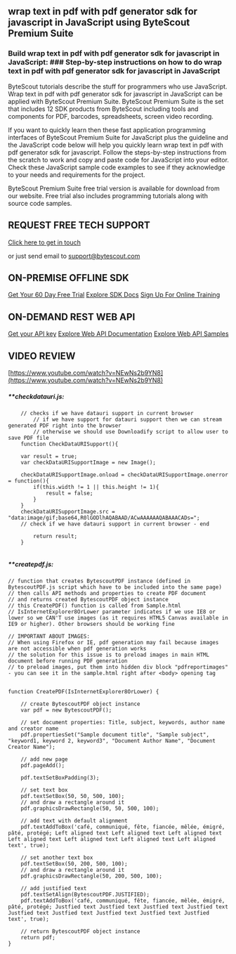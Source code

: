## wrap text in pdf with pdf generator sdk for javascript in JavaScript using ByteScout Premium Suite

### Build wrap text in pdf with pdf generator sdk for javascript in JavaScript: ### Step-by-step instructions on how to do wrap text in pdf with pdf generator sdk for javascript in JavaScript

ByteScout tutorials describe the stuff for programmers who use JavaScript. Wrap text in pdf with pdf generator sdk for javascript in JavaScript can be applied with ByteScout Premium Suite. ByteScout Premium Suite is the set that includes 12 SDK products from ByteScout including tools and components for PDF, barcodes, spreadsheets, screen video recording.

If you want to quickly learn then these fast application programming interfaces of ByteScout Premium Suite for JavaScript plus the guideline and the JavaScript code below will help you quickly learn wrap text in pdf with pdf generator sdk for javascript. Follow the steps-by-step instructions from the scratch to work and copy and paste code for JavaScript into your editor. Check these JavaScript sample code examples to see if they acknowledge to your needs and requirements for the project.

ByteScout Premium Suite free trial version is available for download from our website. Free trial also includes programming tutorials along with source code samples.

## REQUEST FREE TECH SUPPORT

[Click here to get in touch](https://bytescout.zendesk.com/hc/en-us/requests/new?subject=ByteScout%20Premium%20Suite%20Question)

or just send email to [support@bytescout.com](mailto:support@bytescout.com?subject=ByteScout%20Premium%20Suite%20Question) 

## ON-PREMISE OFFLINE SDK 

[Get Your 60 Day Free Trial](https://bytescout.com/download/web-installer?utm_source=github-readme)
[Explore SDK Docs](https://bytescout.com/documentation/index.html?utm_source=github-readme)
[Sign Up For Online Training](https://academy.bytescout.com/)


## ON-DEMAND REST WEB API

[Get your API key](https://pdf.co/documentation/api?utm_source=github-readme)
[Explore Web API Documentation](https://pdf.co/documentation/api?utm_source=github-readme)
[Explore Web API Samples](https://github.com/bytescout/ByteScout-SDK-SourceCode/tree/master/PDF.co%20Web%20API)

## VIDEO REVIEW

[https://www.youtube.com/watch?v=NEwNs2b9YN8](https://www.youtube.com/watch?v=NEwNs2b9YN8)




<!-- code block begin -->

##### ****checkdatauri.js:**
    
```
	// checks if we have datauri support in current browser
        // if we have support for datauri support then we can stream generated PDF right into the browser
        // otherwise we should use Downloadify script to allow user to save PDF file
	function CheckDataURISupport(){

	var result = true;
	var checkDataURISupportImage = new Image();

	checkDataURISupportImage.onload = checkDataURISupportImage.onerror = function(){
		if(this.width != 1 || this.height != 1){
			result = false;
		}
	}
	checkDataURISupportImage.src = "data:image/gif;base64,R0lGODlhAQABAAD/ACwAAAAAAQABAAACADs=";
	// check if we have datauri support in current browser - end

		return result;
	}


```

<!-- code block end -->    

<!-- code block begin -->

##### ****createpdf.js:**
    
```
// function that creates BytescoutPDF instance (defined in BytescoutPDF.js script which have to be included into the same page)
// then calls API methods and properties to create PDF document
// and returns created BytescoutPDF object instance
// this CreatePDF() function is called from Sample.html
// IsInternetExplorer8OrLower parameter indicates if we use IE8 or lower so we CAN'T use images (as it requires HTML5 Canvas available in IE9 or higher). Other browsers should be working fine

// IMPORTANT ABOUT IMAGES: 
// When using Firefox or IE, pdf generation may fail because images are not accessible when pdf generation works
// the solution for this issue is to preload images in main HTML document before running PDF generation
// to preload images, put them into hidden div block "pdfreportimages" - you can see it in the sample.html right after <body> opening tag


function CreatePDF(IsInternetExplorer8OrLower) {

    // create BytescoutPDF object instance
    var pdf = new BytescoutPDF();

    // set document properties: Title, subject, keywords, author name and creator name
    pdf.propertiesSet("Sample document title", "Sample subject", "keyword1, keyword 2, keyword3", "Document Author Name", "Document Creator Name");

    // add new page
    pdf.pageAdd();

	pdf.textSetBoxPadding(3);
	
    // set text box
    pdf.textSetBox(50, 50, 500, 100);
    // and draw a rectangle around it
    pdf.graphicsDrawRectangle(50, 50, 500, 100);

    // add text with default alignment
    pdf.textAddToBox('café, communiqué, fête, fiancée, mêlée, émigré, pâté, protégé; Left aligned text Left aligned text Left aligned text Left aligned text Left aligned text Left aligned text Left aligned text', true);

    // set another text box
    pdf.textSetBox(50, 200, 500, 100);
    // and draw a rectangle around it
    pdf.graphicsDrawRectangle(50, 200, 500, 100);

    // add justified text
    pdf.textSetAlign(BytescoutPDF.JUSTIFIED);
    pdf.textAddToBox('café, communiqué, fête, fiancée, mêlée, émigré, pâté, protégé; Justfied text Justfied text Justfied text Justfied text Justfied text Justfied text Justfied text Justfied text Justfied text', true);

    // return BytescoutPDF object instance
    return pdf;
}


```

<!-- code block end -->